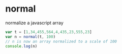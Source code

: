 normal
======

normalize a javascript array

```js
var t = [1,34,455,564,4,435,23,555,23]
var n = normal(t, 100)
// n is now an array normalized to a scale of 100
console.log(n)
```
